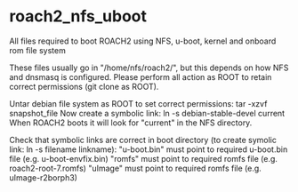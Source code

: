 roach2_nfs_uboot
================

All files required to boot ROACH2 using NFS, u-boot, kernel and onboard rom file system

These files usually go in "/home/nfs/roach2/", but this depends on how NFS and dnsmasq is configured. 
Please perform all action as ROOT to retain correct permissions (git clone as ROOT). 

Untar debian file system as ROOT to set correct permissions: tar -xzvf snapshot_file
Now create a symbolic link: ln -s debian-stable-devel current
When ROACH2 boots it will look for "current" in the NFS directory.

Check that symbolic links are correct in boot directory (to create symolic link: ln -s filename linkname):
"u-boot.bin" must point to required u-boot.bin file (e.g. u-boot-envfix.bin)
"romfs" must point to required romfs file (e.g. roach2-root-7.romfs)
"uImage" must point to required romfs file (e.g. uImage-r2borph3)